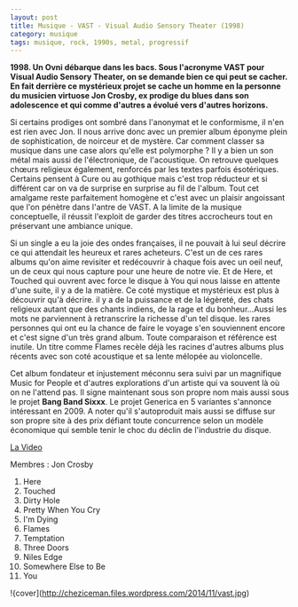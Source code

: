 ```yaml
---
layout: post
title: Musique - VAST - Visual Audio Sensory Theater (1998)
category: musique
tags: musique, rock, 1990s, metal, progressif
---
```


**1998. Un Ovni débarque dans les bacs. Sous l'acronyme VAST pour Visual Audio Sensory Theater, on se demande bien ce qui peut se cacher. En fait derrière ce mystérieux projet se cache un homme en la personne du musicien virtuose Jon Crosby, ex prodige du blues dans son adolescence et qui comme d'autres a évolué vers d'autres horizons.**


Si certains prodiges ont sombré dans l'anonymat et le conformisme, il n'en est rien avec Jon. Il nous arrive donc avec un premier album éponyme plein de sophistication, de noirceur et de mystère. Car comment classer sa musique dans une case alors qu'elle est polymorphe ? Il y a bien un son métal mais aussi de l'électronique, de l'acoustique. On retrouve quelques chœurs religieux également, renforcés par les textes parfois ésotériques. Certains pensent à Cure ou au gothique mais c'est trop réducteur et si différent car on va de surprise en surprise au fil de l'album. Tout cet amalgame reste parfaitement homogène et c'est avec un plaisir angoissant que l'on pénètre dans l'antre de VAST. A la limite de la musique conceptuelle, il réussit l'exploit de garder des titres accrocheurs tout en préservant une ambiance unique.

Si un single a eu la joie des ondes françaises, il ne pouvait à lui seul décrire ce qui attendait les heureux et rares acheteurs. C'est un de ces rares albums qu'on aime revisiter et redécouvrir à chaque fois avec un oeil neuf, un de ceux qui nous capture pour une heure de notre vie. Et de Here, et Touched qui ouvrent avec force le disque à You qui nous laisse en attente d'une suite, il y a de la matière. Ce coté mystique et mystérieux est plus à découvrir qu'à décrire. il y a de la puissance et de la légèreté, des chats religieux autant que des chants indiens, de la rage et du bonheur...Aussi les mots ne parviennent à retranscrire la richesse d'un tel disque. les rares personnes qui ont eu la chance de faire le voyage s'en souviennent encore et c'est signe d'un très grand album. Toute comparaison et référence est inutile. Un titre comme Flames recèle déjà les racines d'autres albums plus récents avec son coté acoustique et sa lente mélopée au violoncelle.

Cet album fondateur et injustement méconnu sera suivi par un magnifique Music for People et d'autres explorations d'un artiste qui va souvent là où on ne l'attend pas. Il signe maintenant sous son propre nom mais aussi sous le projet **Bang Band Sixxx**. Le projet Generica en 5 variantes s'annonce intéressant en 2009. A noter qu'il s'autoproduit mais aussi se diffuse sur son propre site à des prix défiant toute concurrence selon un modèle économique qui semble tenir le choc du déclin de l'industrie du disque.

[La Video](https://www.youtube.com/watch?v=8S_R13jV11Q)

Membres : Jon Crosby

1. Here 
2. Touched 
3. Dirty Hole 
4. Pretty When You Cry 
5. I'm Dying 
6. Flames 
7. Temptation 
8. Three Doors 
9. Niles Edge 
10. Somewhere Else to Be 
11. You

!{cover](http://cheziceman.files.wordpress.com/2014/11/vast.jpg)
